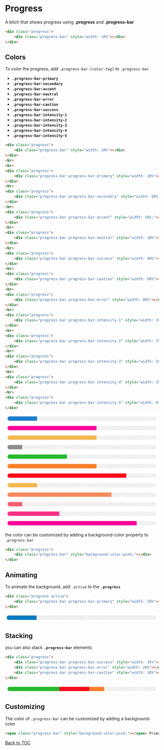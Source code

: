 # Progress


A bitch that shows progress using **.progress** and  **.progress-bar**

```html
<div class="progress">
	<div class="progress-bar" style="width: 10%"></div>
</div>
```

## Colors

To color the progress, add `.progress-bar-[color-tag]` to `.progress-bar`

*	**`.progress-bar-primary`**
*	**`.progress-bar-secondary`**
*	**`.progress-bar-accent`**
*	**`.progress-bar-neutral`**
*	**`.progress-bar-error`**
*	**`.progress-bar-caution`**
*	**`.progress-bar-success`**
*	**`.progress-bar-intensity-1`**
*	**`.progress-bar-intensity-2`**
*	**`.progress-bar-intensity-3`**
*	**`.progress-bar-intensity-4`**
*	**`.progress-bar-intensity-5`**


```html
<div class="progress">
	<div class="progress-bar" style="width: 10%"></div>
</div>
<br>
<br>
<div class="progress">
	<div class="progress-bar progress-bar-primary" style="width: 20%"></div>
</div>
<br>
<div class="progress">
	<div class="progress-bar progress-bar-secondary" style="width: 60%;"></div>
</div>
<br>
<div class="progress">
	<div class="progress-bar progress-bar-accent" style="width: 26%;"></div>
</div>
<br>
<div class="progress">
	<div class="progress-bar progress-bar-neutral" style="width: 10%"></div>
</div>
<br>
<div class="progress">
	<div class="progress-bar progress-bar-success" style="width: 40%"></div>
</div>
<br>
<div class="progress">
	<div class="progress-bar progress-bar-caution" style="width: 60%"></div>
</div>
<br>
<div class="progress">
	<div class="progress-bar progress-bar-error" style="width: 80%"></div>
</div>
<br>
<div class="progress">
	<div class="progress-bar progress-bar-intensity-1" style="width: 20%"></div>
</div>
<br>
<div class="progress">
	<div class="progress-bar progress-bar-intensity-2" style="width: 70%"></div>
</div>
<br>
<div class="progress">
	<div class="progress-bar progress-bar-intensity-3" style="width: 10%"></div>
</div>
<br>
<div class="progress">
	<div class="progress-bar progress-bar-intensity-4" style="width: 35%"></div>
</div>
<br>
<div class="progress">
	<div class="progress-bar progress-bar-intensity-5" style="width: 87%"></div>
</div>
```

![](../../images/progress.png)

the color can be customized by adding a background-color property to `.progress-bar`

```html
<div class="progress">
	<div class="progress-bar" style="background-color:pink;"></div>
</div>
```


## Animating

To animate the background, add `.active` to the **`.progress`**

```html
<div class="progress active">
	<div class="progress-bar progress-bar-primary" style="width: 20%"></div>
</div>
```

![](../../images/progress-animated.gif)

## Stacking

you can also stack **`.progress-bar`** elements

```html
<div class="progress">
	<div class="progress-bar progress-bar-success" style="width: 35%"></div>
	<div class="progress-bar progress-bar-error" style="width: 20%"></div>
	<div class="progress-bar progress-bar-caution" style="width: 10%"></div>
</div>
```

![](../../images/progress-stacked.png)

## Customizing

The color of `.progress-bar` can be customized by adding a background-color

```html
<span class="progress-bar" style="background-color:pink;"></span> Primary 
```


[Back to TOC](../../../readme.md)